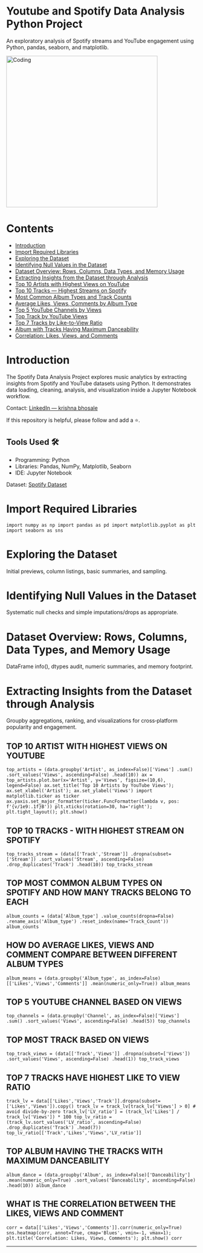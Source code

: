 <h1 id="title">Youtube and Spotify Data Analysis Python Project</h1> 
<p>An exploratory analysis of Spotify streams and YouTube engagement using Python, pandas, seaborn, and matplotlib.</p> 
<img width="400" alt="Coding" > 
<h1 id="contents">Contents</h1> <ul> <li><a href="#introduction">Introduction</a></li> <li><a href="#importrequiredlibraries">Import Required Libraries</a></li> <li><a href="#exploringthedataset">Exploring the Dataset</a></li> <li><a href="#identifyingnullvaluesinthedataset">Identifying Null Values in the Dataset</a></li> <li><a href="#datasetoverviewrowscolumnsdatatypesandmemoryusage">Dataset Overview: Rows, Columns, Data Types, and Memory Usage</a></li> <li><a href="#extractinginsightsfromthedatasetthroughanalysis">Extracting Insights from the Dataset through Analysis</a></li> <!-- New analysis sections --> <li><a href="#top10-artist-youtube-views">Top 10 Artists with Highest Views on YouTube</a></li> <li><a href="#top10-tracks-spotify-streams">Top 10 Tracks — Highest Streams on Spotify</a></li> <li><a href="#album-type-counts">Most Common Album Types and Track Counts</a></li> <li><a href="#album-type-averages">Average Likes, Views, Comments by Album Type</a></li> <li><a href="#top5-youtube-channels">Top 5 YouTube Channels by Views</a></li> <li><a href="#top-track-by-views">Top Track by YouTube Views</a></li> <li><a href="#top7-like-view-ratio">Top 7 Tracks by Like-to-View Ratio</a></li> <li><a href="#max-danceability-album">Album with Tracks Having Maximum Danceability</a></li> <li><a href="#correlation-likes-views-comments">Correlation: Likes, Views, and Comments</a></li> </ul> <h1 id="introduction">Introduction</h1> <p>The Spotify Data Analysis Project explores music analytics by extracting insights from Spotify and YouTube datasets using Python. It demonstrates data loading, cleaning, analysis, and visualization inside a Jupyter Notebook workflow.</p> <p>Contact: <a href="https://www.linkedin.com/in/krishna-bhosale-ba3110237/">LinkedIn — krishna bhosale</a></p> <p>If this repository is helpful, please follow and add a ⭐.</p> <h2 id="tools">Tools Used 🛠️</h2> <ul> <li>Programming: Python</li> <li>Libraries: Pandas, NumPy, Matplotlib, Seaborn</li> <li>IDE: Jupyter Notebook</li> </ul> <p>Dataset: <a href="https://www.kaggle.com/datasets/lehaknarnauli/spotify-datasets?select=artists.csv">Spotify Dataset</a></p> <h1 id="importrequiredlibraries">Import Required Libraries</h1> <pre><code class="language-python">import numpy as np import pandas as pd import matplotlib.pyplot as plt import seaborn as sns </code></pre> <h1 id="exploringthedataset">Exploring the Dataset</h1> <p>Initial previews, column listings, basic summaries, and sampling.</p> <h1 id="identifyingnullvaluesinthedataset">Identifying Null Values in the Dataset</h1> <p>Systematic null checks and simple imputations/drops as appropriate.</p> <h1 id="datasetoverviewrowscolumnsdatatypesandmemoryusage">Dataset Overview: Rows, Columns, Data Types, and Memory Usage</h1> <p>DataFrame info(), dtypes audit, numeric summaries, and memory footprint.</p> <h1 id="extractinginsightsfromthedatasetthroughanalysis">Extracting Insights from the Dataset through Analysis</h1> <p>Groupby aggregations, ranking, and visualizations for cross‑platform popularity and engagement.</p> <!-- New analysis sections with anchor IDs --> <h2 id="top10-artist-youtube-views">TOP 10 ARTIST WITH HIGHEST VIEWS ON YOUTUBE</h2> <pre><code class="language-python">top_artists = (data.groupby('Artist', as_index=False)['Views'] .sum() .sort_values('Views', ascending=False) .head(10)) ax = top_artists.plot.bar(x='Artist', y='Views', figsize=(10,6), legend=False) ax.set_title('Top 10 Artists by YouTube Views'); ax.set_xlabel('Artist'); ax.set_ylabel('Views') import matplotlib.ticker as ticker ax.yaxis.set_major_formatter(ticker.FuncFormatter(lambda v, pos: f'{v/1e9:.1f}B')) plt.xticks(rotation=30, ha='right'); plt.tight_layout(); plt.show() </code></pre> <h2 id="top10-tracks-spotify-streams">TOP 10 TRACKS - WITH HIGHEST STREAM ON SPOTIFY</h2> <pre><code class="language-python">top_tracks_stream = (data[['Track','Stream']] .dropna(subset=['Stream']) .sort_values('Stream', ascending=False) .drop_duplicates('Track') .head(10)) top_tracks_stream </code></pre> <h2 id="album-type-counts">TOP MOST COMMON ALBUM TYPES ON SPOTIFY AND HOW MANY TRACKS BELONG TO EACH</h2> <pre><code class="language-python">album_counts = (data['Album_type'] .value_counts(dropna=False) .rename_axis('Album_type') .reset_index(name='Track_Count')) album_counts </code></pre> <h2 id="album-type-averages">HOW DO AVERAGE LIKES, VIEWS AND COMMENT COMPARE BETWEEN DIFFERENT ALBUM TYPES</h2> <pre><code class="language-python">album_means = (data.groupby('Album_type', as_index=False)[['Likes','Views','Comments']] .mean(numeric_only=True)) album_means </code></pre> <h2 id="top5-youtube-channels">TOP 5 YOUTUBE CHANNEL BASED ON VIEWS</h2> <pre><code class="language-python">top_channels = (data.groupby('Channel', as_index=False)['Views'] .sum() .sort_values('Views', ascending=False) .head(5)) top_channels </code></pre> <h2 id="top-track-by-views">TOP MOST TRACK BASED ON VIEWS</h2> <pre><code class="language-python">top_track_views = (data[['Track','Views']] .dropna(subset=['Views']) .sort_values('Views', ascending=False) .head(1)) top_track_views </code></pre> <h2 id="top7-like-view-ratio">TOP 7 TRACKS HAVE HIGHEST LIKE TO VIEW RATIO</h2> <pre><code class="language-python">track_lv = data[['Likes','Views','Track']].dropna(subset=['Likes','Views']).copy() track_lv = track_lv[track_lv['Views'] &gt; 0] # avoid divide-by-zero track_lv['LV_ratio'] = (track_lv['Likes'] / track_lv['Views']) * 100 top_lv_ratio = (track_lv.sort_values('LV_ratio', ascending=False) .drop_duplicates('Track') .head(7)) top_lv_ratio[['Track','Likes','Views','LV_ratio']] </code></pre> <h2 id="max-danceability-album">TOP ALBUM HAVING THE TRACKS WITH MAXIMUM DANCEABILITY</h2> <pre><code class="language-python">album_dance = (data.groupby('Album', as_index=False)['Danceability'] .mean(numeric_only=True) .sort_values('Danceability', ascending=False) .head(10)) album_dance </code></pre> <h2 id="correlation-likes-views-comments">WHAT IS THE CORRELATION BETWEEN THE LIKES, VIEWS AND COMMENT</h2> <pre><code class="language-python">corr = data[['Likes','Views','Comments']].corr(numeric_only=True) sns.heatmap(corr, annot=True, cmap='Blues', vmin=-1, vmax=1); plt.title('Correlation: Likes, Views, Comments'); plt.show() corr </code></pre> <hr> 